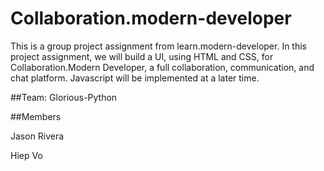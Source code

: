 # Collaboration.modern-developer

This is a group project assignment from learn.modern-developer. In this project assignment, we will build a UI, using HTML and CSS, for Collaboration.Modern Developer, a full collaboration, communication, and chat platform. Javascript will be implemented at a later time.

##Team: Glorious-Python

##Members

Jason Rivera

Hiep Vo
